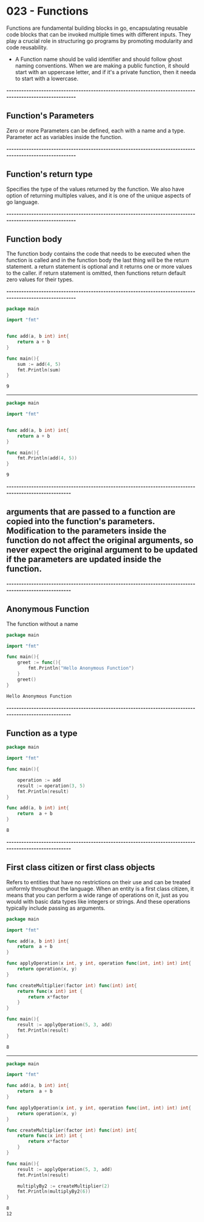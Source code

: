 # 023 - Functions
Functions are fundamental building blocks in go, encapsulating reusable code blocks that can be invoked multiple times with different inputs. They play a crucial role in structuring go programs by promoting modularity and code reusability.

- A Function name should be valid identifier and should follow ghost naming conventions. When we are making a public function, it should start with an uppercase letter, and if it's a private function, then it needa to start with a lowercase.

**--------------------------------------------------------------------------------------------------------**

## Function's Parameters
Zero or more Parameters can be defined, each with a name and a type. Parameter act as variables inside the function.

**--------------------------------------------------------------------------------------------------------**

## Function's return type
Specifies the type of the values returned by the function. We also have option of returning multiples values, and it is one of the unique aspects of go language.

**--------------------------------------------------------------------------------------------------------**

## Function body
The function body contains the code that needs to be executed when the function is called and in the function body the last thing will be the return statement. a return statement is optional and it returns one or more values to the caller. if return statement is omitted, then functions return default zero values for their types.

**--------------------------------------------------------------------------------------------------------**

```go
package main

import "fmt"


func add(a, b int) int{
	return a + b
}

func main(){
	sum := add(4, 5)
	fmt.Println(sum)
}
```
```bash
9
```

---------------------------------------------------------------------------------------------------------

```go
package main

import "fmt"


func add(a, b int) int{
	return a + b
}

func main(){
	fmt.Println(add(4, 5))
}
```
```bash
9
```

**------------------------------------------------------------------------------------------------------**

## arguments that are passed to a function are copied into the function's parameters. Modification to the parameters inside the function do not affect the original arguments, so never expect the original argument to be updated if the parameters are updated inside the function.

**------------------------------------------------------------------------------------------------------**

## Anonymous Function
The function without a name
```go
package main

import "fmt"

func main(){
	greet := func(){
		fmt.Println("Hello Anonymous Function")
	}
	greet()
}
```
```bash
Hello Anonymous Function
```

**------------------------------------------------------------------------------------------------------**

## Function as a type
```go
package main

import "fmt"

func main(){

	operation := add
	result := operation(3, 5)
	fmt.Println(result)
}

func add(a, b int) int{
	return  a + b
}
```
```bash
8
```

**------------------------------------------------------------------------------------------------------**

## First class citizen or first class objects
Refers to entities that have no restrictions on their use and can be treated uniformly throughout the language. When an entity is a first class citizen, it means that you can perform a wide range of operations on it, just as you would with basic data types like integers or strings. And these operations typically include passing as arguments.
```go
package main

import "fmt"

func add(a, b int) int{
	return  a + b
}

func applyOperation(x int, y int, operation func(int, int) int) int{
	return operation(x, y)
}

func createMultiplier(factor int) func(int) int{
	return func(x int) int {
		return x*factor
	}
}

func main(){
	result := applyOperation(5, 3, add)
	fmt.Println(result)
}
```
```bash
8
```

------------------------------------------------------------------------------------------------------

```go
package main

import "fmt"

func add(a, b int) int{
	return  a + b
}

func applyOperation(x int, y int, operation func(int, int) int) int{
	return operation(x, y)
}

func createMultiplier(factor int) func(int) int{
	return func(x int) int {
		return x*factor
	}
}

func main(){
	result := applyOperation(5, 3, add)
	fmt.Println(result)

	multiplyBy2 := createMultiplier(2)
	fmt.Println(multiplyBy2(6))
}
```
```bash
8
12
```